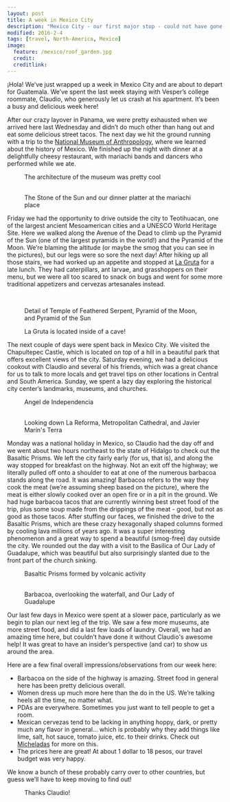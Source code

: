 ```yaml
---
layout: post
title: A week in Mexico City
description: "Mexico City - our first major stop - could not have gone better."
modified: 2016-2-4
tags: [travel, North-America, Mexico]
image:
  feature: /mexico/roof_garden.jpg
  credit: 
  creditlink:
---
```


¡Hola! We’ve just wrapped up a week in Mexico City and are about to depart for Guatemala. We’ve spent the last week staying with Vesper’s college roommate, Claudio, who generously let us crash at his apartment. It’s been a busy and delicious week here! 

After our crazy layover in Panama, we were pretty exhausted when we arrived here last Wednesday and didn’t do much other than hang out and eat some delicious street tacos. The next day we hit the ground running with a trip to the [National Museum of Anthropology](http://www.mna.inah.gob.mx/index.html), where we learned about the history of Mexico. We finished up the night with dinner at a delightfully cheesy restaurant, with mariachi bands and dancers who performed while we ate.
<figure>
    <a href="/images/mexico/museum_architecture.jpg"><img src="/images/mexico/museum_architecture.jpg" alt=""></a>
    <figcaption>The architecture of the museum was pretty cool</figcaption>
</figure>
<figure class="half">
    <a href="/images/mexico/stone_of_the_sun.jpg"><img src="/images/mexico/stone_of_the_sun.jpg" alt=""></a>
    <a href="/images/mexico/dinner_platter.jpg"><img src="/images/mexico/dinner_platter.jpg" alt=""></a>
    <figcaption>The Stone of the Sun and our dinner platter at the mariachi place</figcaption>
</figure>

Friday we had the opportunity to drive outside the city to Teotihuacan, one of the largest ancient Mesoamerican cities and a UNESCO World Heritage Site. Here we walked along the Avenue of the Dead to climb up the Pyramid of the Sun (one of the largest pyramids in the world!) and the Pyramid of the Moon. We’re blaming the altitude (or maybe the smog that you can see in the pictures), but our legs were so sore the next day! After hiking up all those stairs, we had worked up an appetite and stopped at [La Gruta](http://lagruta.mx/index_en.php) for a late lunch. They had caterpillars, ant larvae, and grasshoppers on their menu, but we were all too scared to snack on bugs and went for some more traditional appetizers and cervezas artesanales instead.
<figure>
    <a href="/images/mexico/pyramids_pano.jpg"><img src="/images/mexico/pyramids_pano.jpg" alt=""></a>
</figure>

<figure class="third">
    <a href="/images/mexico/feathered_serpent_detail.jpg"><img src="/images/mexico/feathered_serpent_detail.jpg" alt=""></a>
    <a href="/images/mexico/pyramid_of_the_moon.jpg"><img src="/images/mexico/pyramid_of_the_moon.jpg" alt=""></a>
    <a href="/images/mexico/sun_and_moon_from_far.jpg"><img src="/images/mexico/sun_and_moon_from_far.jpg" alt=""></a>
    <figcaption>Detail of Temple of Feathered Serpent, Pyramid of the Moon, and Pyramid of the Sun</figcaption>
</figure>

<figure>
    <a href="/images/mexico/la_gruta.jpg"><img src="/images/mexico/la_gruta.jpg" alt=""></a>
    <figcaption>La Gruta is located inside of a cave!</figcaption>
</figure>

The next couple of days were spent back in Mexico City. We visited the Chapultepec Castle, which is located on top of a hill in a beautiful park that offers excellent views of the city. Saturday evening, we had a delicious cookout with Claudio and several of his friends, which was a great chance for us to talk to more locals and get travel tips on other locations in Central and South America. Sunday, we spent a lazy day exploring the historical city center’s landmarks, museums, and churches.
<figure>
    <a href="/images/mexico/angel_of_independence.jpg"><img src="/images/mexico/angel_of_independence.jpg" alt=""></a>
    <figcaption>Angel de Independencia</figcaption>
</figure>
<figure class="third">
    <a href="/images/mexico/down_la_reforma.jpg"><img src="/images/mexico/down_la_reforma.jpg" alt=""></a>
    <a href="/images/mexico/mexico_city_metropolitan_cathedral.jpg"><img src="/images/mexico/mexico_city_metropolitan_cathedral.jpg" alt=""></a>
    <a href="/images/mexico/javier_marin_terra.jpg"><img src="/images/mexico/javier_marin_terra.jpg" alt=""></a>
    <figcaption>Looking down La Reforma, Metropolitan Cathedral, and Javier Marín's Terra</figcaption>
</figure>

Monday was a national holiday in Mexico, so Claudio had the day off and we went about two hours northeast to the state of Hidalgo to check out the Basaltic Prisms. We left the city fairly early (for us, that is), and along the way stopped for breakfast on the highway. Not an exit off the highway; we literally pulled off onto a shoulder to eat at one of the numerous barbacoa stands along the road. It was amazing! Barbacoa refers to the way they cook the meat (we’re assuming sheep based on the picture), where the meat is either slowly cooked over an open fire or in a pit in the ground. We had huge barbacoa tacos that are currently winning best street food of the trip, plus some soup made from the drippings of the meat - good, but not as good as those tacos. After stuffing our faces, we finished the drive to the Basaltic Prisms, which are these crazy hexagonally shaped columns formed by cooling lava millions of years ago. It was a super interesting phenomenon and a great way to spend a beautiful (smog-free) day outside the city. We rounded out the day with a visit to the Basilica of Our Lady of Guadalupe, which was beautiful but also surprisingly slanted due to the front part of the church sinking.
<figure>
    <a href="/images/mexico/basaltic_prisms.jpg"><img src="/images/mexico/basaltic_prisms.jpg" alt=""></a>
    <figcaption>Basaltic Prisms formed by volcanic activity</figcaption>
</figure>
<figure class="third">
    <a href="/images/mexico/barbacoa.jpg"><img src="/images/mexico/barbacoa.jpg" alt=""></a>
    <a href="/images/mexico/overlook.jpg"><img src="/images/mexico/overlook.jpg" alt=""></a>
    <a href="/images/mexico/our_lady_guadalupe.jpg"><img src="/images/mexico/our_lady_guadalupe.jpg" alt=""></a>
    <figcaption>Barbacoa, overlooking the waterfall, and Our Lady of Guadalupe</figcaption>
</figure>

Our last few days in Mexico were spent at a slower pace, particularly as we begin to plan our next leg of the trip. We saw a few more museums, ate more street food, and did a last few loads of laundry. Overall, we had an amazing time here, but couldn’t have done it without Claudio's awesome help! It was great to have an insider’s perspective (and car) to show us around the area.

Here are a few final overall impressions/observations from our week here:

- Barbacoa on the side of the highway is amazing. Street food in general here has been pretty delicious overall.
- Women dress up much more here than the do in the US. We’re talking heels all the time, no matter what. 
- PDAs are everywhere. Sometimes you just want to tell people to get a room.
- Mexican cervezas tend to be lacking in anything hoppy, dark, or pretty much any flavor in general... which is probably why they add things like lime, salt, hot sauce, tomato juice, etc. to their drinks. Check out [Micheladas](https://en.wikipedia.org/wiki/Michelada) for more on this.
- The prices here are great! At about 1 dollar to 18 pesos, our travel budget was very happy.

We know a bunch of these probably carry over to other countries, but guess we’ll have to keep moving to find out!

<figure>
    <a href="/images/mexico/claudio_laura_vesper.jpg"><img src="/images/mexico/claudio_laura_vesper.jpg" alt=""></a>
    <figcaption>Thanks Claudio!</figcaption>
</figure>
